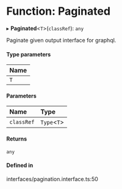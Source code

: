 # Function: Paginated

▸ **Paginated**<`T`\>(`classRef`): `any`

Paginate given output interface for graphql.

#### Type parameters

| Name |
| :------ |
| `T` |

#### Parameters

| Name | Type |
| :------ | :------ |
| `classRef` | `Type`<`T`\> |

#### Returns

`any`

#### Defined in

interfaces/pagination.interface.ts:50

